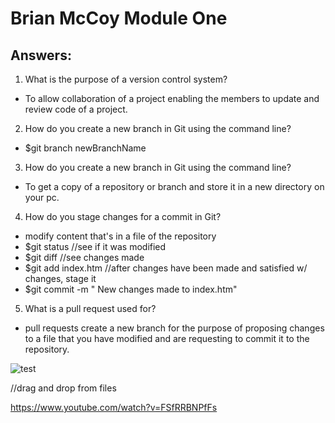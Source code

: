 # Brian McCoy Module One

## Answers:

1. What is the purpose of a version control system?
- To allow collaboration of a project enabling the members to update and review code of a project.
2. How do you create a new branch in Git using the command line?
- $git branch newBranchName
3. How do you create a new branch in Git using the command line?
- To get a copy of a repository or branch and store it in a new directory on your pc.
4. How do you stage changes for a commit in Git?
- modify content that's in a file of the repository
- $git status    //see if it was modified
- $git diff      //see changes made
- $git add index.htm    //after changes have been made and satisfied w/ changes, stage it
- $git commit -m "<Brian McCoy> New changes made to index.htm"
5. What is a pull request used for?
- pull requests create a new branch for the purpose of proposing changes to a file that you have modified and are requesting to commit it to the repository.


![test](https://github.com/g1sp4rky/BrianMcCoy_Training_Modules/assets/122124088/8cc477a1-536e-418c-86af-3982150a7f1b)

//drag and drop from files

https://www.youtube.com/watch?v=FSfRRBNPfFs
